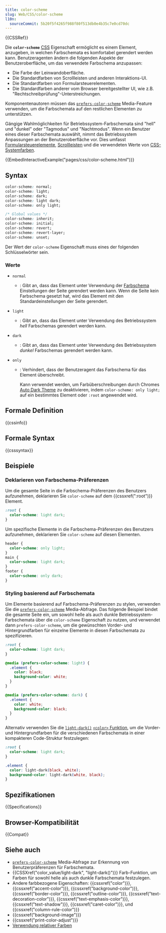 ```yaml
---
title: color-scheme
slug: Web/CSS/color-scheme
l10n:
  sourceCommit: 5b20f5f4265f988f80f513db0e4b35c7e0cd70dc
---
```


{{CSSRef}}

Die **`color-scheme`** [CSS](/de/docs/Web/CSS) Eigenschaft ermöglicht es einem Element, anzugeben, in welchen Farbschemata es komfortabel gerendert werden kann. Benutzeragenten ändern die folgenden Aspekte der Benutzeroberfläche, um das verwendete Farbschema anzupassen:

- Die Farbe der Leinwandoberfläche.
- Die Standardfarben von Scrollleisten und anderen Interaktions-UI.
- Die Standardfarben von Formularsteuerelementen.
- Die Standardfarben anderer vom Browser bereitgestellter UI, wie z.B. "Rechtschreibprüfung"-Unterstreichungen.

Komponentenautoren müssen das [`prefers-color-scheme`](/de/docs/Web/CSS/@media/prefers-color-scheme) Media-Feature verwenden, um die Farbschemata auf den restlichen Elementen zu unterstützen.

Gängige Wahlmöglichkeiten für Betriebssystem-Farbschemata sind "hell" und "dunkel" oder "Tagmodus" und "Nachtmodus". Wenn ein Benutzer eines dieser Farbschemata auswählt, nimmt das Betriebssystem Anpassungen an der Benutzeroberfläche vor. Dies umfasst [Formularsteuerelemente](/de/docs/Learn_web_development/Extensions/Forms), [Scrollleisten](/de/docs/Web/CSS/CSS_scrollbars_styling) und die verwendeten Werte von [CSS-Systemfarben](/de/docs/Web/CSS/system-color).

{{EmbedInteractiveExample("pages/css/color-scheme.html")}}

## Syntax

```css
color-scheme: normal;
color-scheme: light;
color-scheme: dark;
color-scheme: light dark;
color-scheme: only light;

/* Global values */
color-scheme: inherit;
color-scheme: initial;
color-scheme: revert;
color-scheme: revert-layer;
color-scheme: unset;
```

Der Wert der `color-scheme` Eigenschaft muss eines der folgenden Schlüsselwörter sein.

### Werte

- `normal`
  - : Gibt an, dass das Element unter Verwendung der [Farbschema](/de/docs/Web/HTML/Element/meta/name#color-scheme) Einstellungen der Seite gerendert werden kann. Wenn die Seite kein Farbschema gesetzt hat, wird das Element mit den Standardeinstellungen der Seite gerendert.
- `light`
  - : Gibt an, dass das Element unter Verwendung des Betriebssystem _hell_ Farbschemas gerendert werden kann.
- `dark`
  - : Gibt an, dass das Element unter Verwendung des Betriebssystem _dunkel_ Farbschemas gerendert werden kann.
- `only`

  - : Verhindert, dass der Benutzeragent das Farbschema für das Element überschreibt.

    Kann verwendet werden, um Farbüberschreibungen durch Chromes [Auto Dark Theme](https://developer.chrome.com/blog/auto-dark-theme/#per-element-opt-out) zu deaktivieren, indem `color-scheme: only light;` auf ein bestimmtes Element oder `:root` angewendet wird.

## Formale Definition

{{cssinfo}}

## Formale Syntax

{{csssyntax}}

## Beispiele

### Deklarieren von Farbschema-Präferenzen

Um die gesamte Seite in die Farbschema-Präferenzen des Benutzers aufzunehmen, deklarieren Sie `color-scheme` auf dem {{cssxref(":root")}} Element.

```css
:root {
  color-scheme: light dark;
}
```

Um spezifische Elemente in die Farbschema-Präferenzen des Benutzers aufzunehmen, deklarieren Sie `color-scheme` auf diesen Elementen.

```css
header {
  color-scheme: only light;
}
main {
  color-scheme: light dark;
}
footer {
  color-scheme: only dark;
}
```

### Styling basierend auf Farbschemata

Um Elemente basierend auf Farbschema-Präferenzen zu stylen, verwenden Sie die [`prefers-color-scheme`](/de/docs/Web/CSS/@media/prefers-color-scheme) Media-Abfrage. Das folgende Beispiel bindet die gesamte Seite ein, um sowohl helle als auch dunkle Betriebssystem-Farbschemata über die `color-scheme` Eigenschaft zu nutzen, und verwendet dann `prefers-color-scheme`, um die gewünschten Vorder- und Hintergrundfarben für einzelne Elemente in diesen Farbschemata zu spezifizieren.

```css
:root {
  color-scheme: light dark;
}

@media (prefers-color-scheme: light) {
  .element {
    color: black;
    background-color: white;
  }
}

@media (prefers-color-scheme: dark) {
  .element {
    color: white;
    background-color: black;
  }
}
```

Alternativ verwenden Sie die [`light-dark()`](/de/docs/Web/CSS/color_value/light-dark) [`<color>` Funktion](/de/docs/Web/CSS/CSS_Functions#color_functions), um die Vorder- und Hintergrundfarben für die verschiedenen Farbschemata in einer kompakteren Code-Struktur festzulegen:

```css
:root {
  color-scheme: light dark;
}

.element {
  color: light-dark(black, white);
  background-color: light-dark(white, black);
}
```

## Spezifikationen

{{Specifications}}

## Browser-Kompatibilität

{{Compat}}

## Siehe auch

- [`prefers-color-scheme`](/de/docs/Web/CSS/@media/prefers-color-scheme) Media-Abfrage zur Erkennung von Benutzerpräferenzen für Farbschemata.
- {{CSSXref("color_value/light-dark", "light-dark()")}} Farb-Funktion, um Farben für sowohl helle als auch dunkle Farbschemata festzulegen.
- Andere farbbezogene Eigenschaften: {{cssxref("color")}}, {{cssxref("accent-color")}}, {{cssxref("background-color")}}, {{cssxref("border-color")}}, {{cssxref("outline-color")}}, {{cssxref("text-decoration-color")}}, {{cssxref("text-emphasis-color")}}, {{cssxref("text-shadow")}}, {{cssxref("caret-color")}}, und {{cssxref("column-rule-color")}}
- {{cssxref("background-image")}}
- {{cssxref("print-color-adjust")}}
- [Verwendung relativer Farben](/de/docs/Web/CSS/CSS_colors/Relative_colors)
